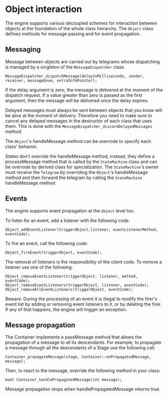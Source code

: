 Object interaction
==================

The engine supports various decoupled schemes for interaction between objects at the foundation of the whole class hierarchy.
The `Object` class defines methods for message passing and for event propagation.


Messaging
---------

Message between objects are carried out by telegrams whose dispatching is managed by a singleton of the `MessageDispatcher` class.

	MessageDispatcher_dispatchMessage(delayInMilliseconds, sender, receiver, messageEnum, extraInfoPointer);
	
If the delay argument is zero, the message is delivered at the moment of the dispatch request. If a value greater than zero is passed as the first argument, then the message will be delivered once the delay expires.

Delayed messages must always be sent between objects that you know will be alive at the moment of delivery. Therefore you need to make sure to cancel any delayed messages in the destructor of each class that uses them. This is done with the `MessageDispatcher_discardDelayedMessages` method.

The `Object`'s handleMessage method can be overrode to specify each class' behavior.

States don't override the handleMessage method, instead, they define a processMessage method that is called by the `StateMachine` class and can be overrode by derived class for specialization. The `StateMachine`'s owner must receive the `Telegram` by overriding the `Object`'s handleMessage method and then forward the telegram by calling the `StateMachine` handleMessage method.  


Events
------

The engine supports event propagation at the `Object` level too.

To listen for an event, add a listener with the following code:

	Object_addEventListener(triggerObject,listener, eventListenerMethod, eventCode);

To fire an event, call the following code:

	Object_fireEvent(triggerObject, eventCode);
	
The removal of listeners is the responsibility of the client code. To remove a listener use one of the following:

	Object_removeEventListener(triggerObject, listener, method, eventCode);
	Object_removeEventListeners(triggerObject, listener, eventCode);
	Object_removeAllEventListeners(triggerObject, eventCode);

Beware: During the processing of an event it is illegal to modify the firer's event list by adding or removing event listeners to it, or by deleting the firer. If any of that happens, the engine will trigger an exception.


Message propagation
------

The Container implements a passMessage method that allows the propagation of a message to all its descendants. For example, to propagate a message through all the descendants of a Stage use the following call:

	Container_propagateMessage(stage, Container::onPropagatedMessage, message);
 
Then, to react to the message, override the following method in your class:

	bool Container_handlePropagatedMessage(int message);

Message propagation stops when handlePropagatedMessage returns true.
